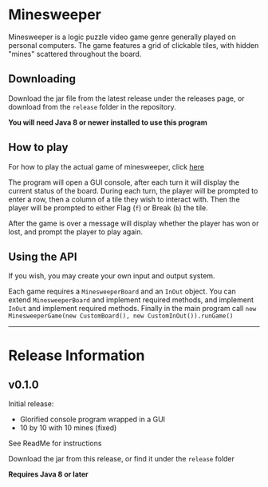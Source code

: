 # Minesweeper

Minesweeper is a logic puzzle video game genre generally played on personal computers. The game features a grid of clickable tiles, with hidden "mines" scattered throughout the board. 

## Downloading

Download the jar file from the latest release under the releases page, or download from the `release` folder in the repository. 

**You will need Java 8 or newer installed to use this program**

## How to play

For how to play the actual game of minesweeper, click [here](https://minesweepergame.com/strategy/how-to-play-minesweeper.php#:~:text=Minesweeper%20Rules&text=Minesweeper%20is%20a%20game%20where,mine%20you%20lose%20the%20game!)

The program will open a GUI console, after each turn it will display the current status of the board.
During each turn, the player will be prompted to enter a row, then a column of a tile they wish to interact with.
Then the player will be prompted to either Flag (`f`) or Break (`b`) the tile.

After the game is over a message will display whether the player has won or lost, and prompt the player to play again.

## Using the API

If you wish, you may create your own input and output system.

Each game requires a `MinesweeperBoard` and an `InOut` object.
You can extend `MinesweeperBoard` and implement required methods, and implement `InOut` and implement required methods.
Finally in the main program call `new MinesweeperGame(new CustomBoard(), new CustomInOut()).runGame()`

---

# Release Information

## v0.1.0

Initial release:
- Glorified console program wrapped in a GUI
- 10 by 10 with 10 mines (fixed)

See ReadMe for instructions

Download the jar from this release, or find it under the `release` folder

**Requires Java 8 or later**

